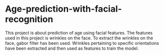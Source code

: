 # Age-prediction-with-facial-recognition

This project is about prediction of age using facial features. The features used in this project is wrinkles on the face. To extract the wrinkles on the face, gabor filter has been used. Wrinkles pertaining to specific orientations have been extracted and then used as features to train the model.
